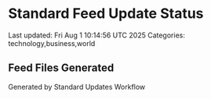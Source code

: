 # Standard Feed Update Status
Last updated: Fri Aug  1 10:14:56 UTC 2025
Categories: technology,business,world

## Feed Files Generated

Generated by Standard Updates Workflow
